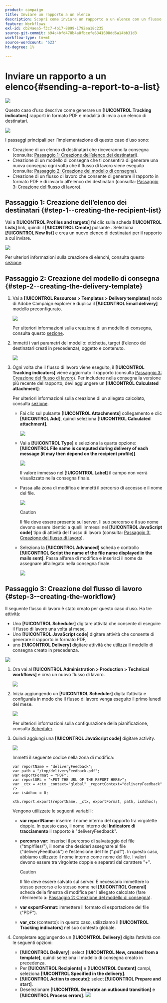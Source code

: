 ```yaml
---
product: campaign
title: Inviare un rapporto a un elenco
description: Scopri come inviare un rapporto a un elenco con un flusso di lavoro
feature: Workflows
exl-id: cb24aea5-f3c7-4b17-8899-1792ea18c235
source-git-commit: b94c4bfd478b4a8fbcefe6341608dd6a14bb31d3
workflow-type: tm+mt
source-wordcount: '623'
ht-degree: 1%

---
```


# Inviare un rapporto a un elenco{#sending-a-report-to-a-list}

![](../../assets/common.svg)

Questo caso d’uso descrive come generare un **[!UICONTROL Tracking indicators]** rapporti in formato PDF e modalità di invio a un elenco di destinatari.

![](assets/use_case_report_intro.png)

I passaggi principali per l’implementazione di questo caso d’uso sono:

* Creazione di un elenco di destinatari che riceveranno la consegna (consulta: [Passaggio 1: Creazione dell’elenco dei destinatari](#step-1--creating-the-recipient-list)).
* Creazione di un modello di consegna che ti consentirà di generare una nuova consegna ogni volta che il flusso di lavoro viene eseguito (consulta: [Passaggio 2: Creazione del modello di consegna](#step-2--creating-the-delivery-template)).
* Creazione di un flusso di lavoro che consente di generare il rapporto in formato PDF e di inviarlo all’elenco dei destinatari (consulta: [Passaggio 3: Creazione del flusso di lavoro](#step-3--creating-the-workflow)).

## Passaggio 1: Creazione dell’elenco dei destinatari {#step-1--creating-the-recipient-list}

Vai a **[!UICONTROL Profiles and targets]** fai clic sulla scheda **[!UICONTROL Lists]** link, quindi il **[!UICONTROL Create]** pulsante . Seleziona **[!UICONTROL New list]** e crea un nuovo elenco di destinatari per il rapporto a cui inviare.

![](assets/use_case_report_1.png)

Per ulteriori informazioni sulla creazione di elenchi, consulta questo [sezione](../../platform/using/creating-and-managing-lists.md).

## Passaggio 2: Creazione del modello di consegna {#step-2--creating-the-delivery-template}

1. Vai a **[!UICONTROL Resources > Templates > Delivery templates]** nodo di Adobe Campaign explorer e duplica il **[!UICONTROL Email delivery]** modello preconfigurato.

   ![](assets/use_case_report_2.png)

   Per ulteriori informazioni sulla creazione di un modello di consegna, consulta questo [sezione](../../delivery/using/about-templates.md).

1. Immetti i vari parametri del modello: etichetta, target (l’elenco dei destinatari creati in precedenza), oggetto e contenuto.

   ![](assets/use_case_report_3.png)

1. Ogni volta che il flusso di lavoro viene eseguito, il **[!UICONTROL Tracking indicators]** viene aggiornato il rapporto (consulta [Passaggio 3: Creazione del flusso di lavoro](#step-3--creating-the-workflow)). Per includere nella consegna la versione più recente del rapporto, devi aggiungere un **[!UICONTROL Calculated attachment]**:

   Per ulteriori informazioni sulla creazione di un allegato calcolato, consulta [sezione](../../delivery/using/attaching-files.md#creating-a-calculated-attachment).

   * Fai clic sul pulsante **[!UICONTROL Attachments]** collegamento e clic **[!UICONTROL Add]**, quindi seleziona **[!UICONTROL Calculated attachment]**.

      ![](assets/use_case_report_4.png)

   * Vai a **[!UICONTROL Type]** e seleziona la quarta opzione: **[!UICONTROL File name is computed during delivery of each message (it may then depend on the recipient profile)]**.

      ![](assets/use_case_report_5.png)

      Il valore immesso nel **[!UICONTROL Label]** il campo non verrà visualizzato nella consegna finale.

   * Passa alla zona di modifica e immetti il percorso di accesso e il nome del file.

      ![](assets/use_case_report_6.png)

      >[!CAUTION]
      >
      >Il file deve essere presente sul server. Il suo percorso e il suo nome devono essere identici a quelli immessi nel **[!UICONTROL JavaScript code]** tipo di attività del flusso di lavoro (consulta: [Passaggio 3: Creazione del flusso di lavoro](#step-3--creating-the-workflow)).

   * Seleziona la **[!UICONTROL Advanced]** scheda e controllo **[!UICONTROL Script the name of the file name displayed in the mails sent]**. Passa all’area di modifica e inserisci il nome da assegnare all’allegato nella consegna finale.

      ![](assets/use_case_report_6bis.png)

## Passaggio 3: Creazione del flusso di lavoro {#step-3--creating-the-workflow}

Il seguente flusso di lavoro è stato creato per questo caso d’uso. Ha tre attività:

* Uno **[!UICONTROL Scheduler]** digitare attività che consente di eseguire il flusso di lavoro una volta al mese,
* Uno **[!UICONTROL JavaScript code]** digitare attività che consente di generare il rapporto in formato PDF,
* uno **[!UICONTROL Delivery]** digitare attività che utilizza il modello di consegna creato in precedenza.

![](assets/use_case_report_8.png)

1. Ora vai al **[!UICONTROL Administration > Production > Technical workflows]** e crea un nuovo flusso di lavoro.

   ![](assets/use_case_report_7.png)

1. Inizia aggiungendo un **[!UICONTROL Scheduler]** digita l’attività e configurala in modo che il flusso di lavoro venga eseguito il primo lunedì del mese.

   ![](assets/use_case_report_9.png)

   Per ulteriori informazioni sulla configurazione della pianificazione, consulta [Scheduler](scheduler.md).

1. Quindi aggiungi una **[!UICONTROL JavaScript code]** digitare activity.

   ![](assets/use_case_report_10.png)

   Immetti il seguente codice nella zona di modifica:

   ```
   var reportName = "deliveryFeedback";
   var path = "/tmp/deliveryFeedback.pdf";
   var exportFormat = "PDF";
   var reportURL = "<PUT THE URL OF THE REPORT HERE>";
   var _ctx = <ctx _context="global" _reportContext="deliveryFeedback" />
   var isAdhoc = 0;
   
   xtk.report.export(reportName, _ctx, exportFormat, path, isAdhoc);
   ```

   Vengono utilizzate le seguenti variabili:

   * **var reportName**: inserire il nome interno del rapporto tra virgolette doppie. In questo caso, il nome interno del **Indicatore di tracciamento** il rapporto è &quot;deliveryFeedback&quot;.
   * **percorso var**: inserisci il percorso di salvataggio del file (&quot;tmp/files/&quot;), il nome che desideri assegnare al file (&quot;deliveryFeedback&quot;) e l’estensione del file (&quot;.pdf&quot;). In questo caso, abbiamo utilizzato il nome interno come nome del file. I valori devono essere tra virgolette doppie e separati dal carattere &quot;+&quot;.

      >[!CAUTION]
      >
      >Il file deve essere salvato sul server. È necessario immettere lo stesso percorso e lo stesso nome nel **[!UICONTROL General]** scheda della finestra di modifica per l&#39;allegato calcolato (fare riferimento a: [Passaggio 2: Creazione del modello di consegna](#step-2--creating-the-delivery-template)).

   * **var exportFormat**: immettere il formato di esportazione del file (&quot;PDF&quot;).
   * **var_ctx** (contesto): in questo caso, utilizziamo il **[!UICONTROL Tracking indicators]** nel suo contesto globale.

1. Completare aggiungendo un **[!UICONTROL Delivery]** digita l’attività con le seguenti opzioni:

   * **[!UICONTROL Delivery]**: select **[!UICONTROL New, created from a template]**, quindi seleziona il modello di consegna creato in precedenza.
   * Per **[!UICONTROL Recipients]** e **[!UICONTROL Content]** campi, seleziona **[!UICONTROL Specified in the delivery]**.
   * **[!UICONTROL Action to execute]**: select **[!UICONTROL Prepare and start]**.
   * Deselezionare **[!UICONTROL Generate an outbound transition]** e **[!UICONTROL Process errors]**.
   ![](assets/use_case_report_11.png)
